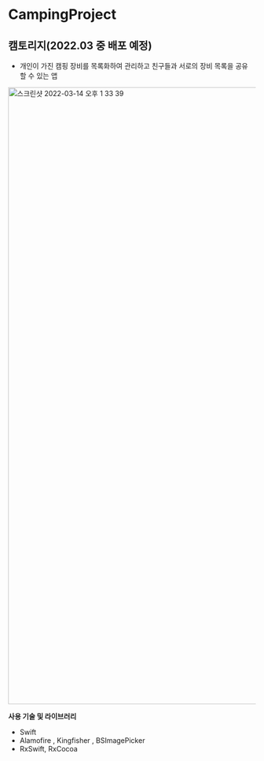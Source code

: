 # CampingProject
## 캠토리지(2022.03 중 배포 예정)
- 개인이 가진 캠핑 장비를 목록화하여 관리하고 친구들과 서로의 장비 목록을 공유 할 수 있는 앱
<img width="1253" alt="스크린샷 2022-03-14 오후 1 33 39" src="https://user-images.githubusercontent.com/21233207/158111082-5e5825a3-784b-4b7f-a20f-52a079d37aaa.png">

**사용 기술 및 라이브러리**
- Swift
- Alamofire , Kingfisher , BSImagePicker
- RxSwift, RxCocoa

